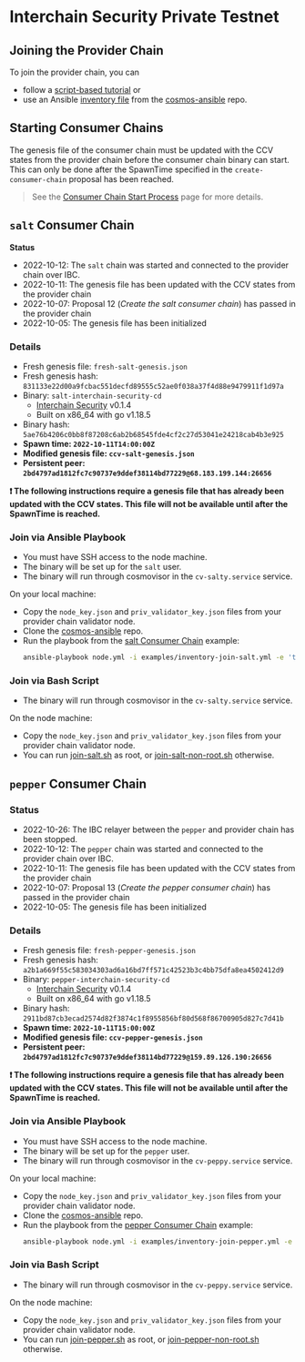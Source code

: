 # Interchain Security Private Testnet

## Joining the Provider Chain

To join the provider chain, you can
- follow a [script-based tutorial](https://github.com/sainoe/ICS-testnet/blob/main/join-testnet-tutorial.md) or
- use an Ansible [inventory file](https://github.com/hyphacoop/cosmos-ansible/tree/main/examples#provider-chain) from the [cosmos-ansible](https://github.com/hyphacoop/cosmos-ansible) repo.

## Starting Consumer Chains

The genesis file of the consumer chain must be updated with the CCV states from the provider chain before the consumer chain binary can start. This can only be done after the SpawnTime specified in the `create-consumer-chain` proposal has been reached.

> See the [Consumer Chain Start Process](/docs/Consumer-Chain-Start-Process.md) page for more details.

## `salt` Consumer Chain

**Status**

* 2022-10-12: The `salt` chain was started and connected to the provider chain over IBC.
* 2022-10-11: The genesis file has been updated with the CCV states from the provider chain
* 2022-10-07: Proposal 12 (_Create the salt consumer chain_) has passed in the provider chain
* 2022-10-05: The genesis file has been initialized

### Details

* Fresh genesis file: `fresh-salt-genesis.json`
* Fresh genesis hash: `831133e22d00a9fcbac551decfd89555c52ae0f038a37f4d88e9479911f1d97a`
* Binary: `salt-interchain-security-cd`
  * [Interchain Security](https://github.com/cosmos/interchain-security.git) v0.1.4
  * Built on x86_64 with go v1.18.5
* Binary hash: `5ae76b4206c0bb8f87208c6ab2b68545fde4cf2c27d53041e24218cab4b3e925`
* **Spawn time: `2022-10-11T14:00:00Z`**
* **Modified genesis file: `ccv-salt-genesis.json`**
* **Persistent peer: `2bd4797ad1812fc7c90737e9ddef38114bd77229@68.183.199.144:26656`**

**❗ The following instructions require a genesis file that has already been updated with the CCV states. This file will not be available until after the SpawnTime is reached.**

### Join via Ansible Playbook

- You must have SSH access to the node machine.
- The binary will be set up for the `salt` user.
- The binary will run through cosmovisor in the `cv-salty.service` service.

On your local machine:
- Copy the `node_key.json` and `priv_validator_key.json` files from your provider chain validator node.
- Clone the [cosmos-ansible](https://github.com/hyphacoop/cosmos-ansible) repo.
- Run the playbook from the [salt Consumer Chain](https://github.com/hyphacoop/cosmos-ansible/tree/main/examples#salt-consumer-chain) example:
  ```bash
  ansible-playbook node.yml -i examples/inventory-join-salt.yml -e 'target=<host address> node_key_file=<JSON file path> priv_validator_key_file=<JSON file path>"'
  ```

### Join via Bash Script

- The binary will run through cosmovisor in the `cv-salty.service` service.

On the node machine:
- Copy the `node_key.json` and `priv_validator_key.json` files from your provider chain validator node.
- You can run [join-salt.sh](join-salt.sh) as root, or [join-salt-non-root.sh](join-salt-non-root.sh) otherwise.

## `pepper` Consumer Chain

### Status

* 2022-10-26: The IBC relayer between the `pepper` and provider chain has been stopped.
* 2022-10-12: The `pepper` chain was started and connected to the provider chain over IBC.
* 2022-10-11: The genesis file has been updated with the CCV states from the provider chain
* 2022-10-07: Proposal 13 (_Create the pepper consumer chain_) has passed in the provider chain
* 2022-10-05: The genesis file has been initialized

### Details

* Fresh genesis file: `fresh-pepper-genesis.json`
* Fresh genesis hash: `a2b1a669f55c583034303ad6a16bd7ff571c42523b3c4bb75dfa8ea4502412d9`
* Binary: `pepper-interchain-security-cd`
  * [Interchain Security](https://github.com/cosmos/interchain-security.git) v0.1.4
  * Built on x86_64 with go v1.18.5
* Binary hash: `2911bd87cb3ecad2574d82f3874c1f8955856bf80d568f86700905d827c7d41b`
* **Spawn time: `2022-10-11T15:00:00Z`**
* **Modified genesis file: `ccv-pepper-genesis.json`**
* **Persistent peer: `2bd4797ad1812fc7c90737e9ddef38114bd77229@159.89.126.190:26656`**

**❗ The following instructions require a genesis file that has already been updated with the CCV states. This file will not be available until after the SpawnTime is reached.**

### Join via Ansible Playbook

- You must have SSH access to the node machine.
- The binary will be set up for the `pepper` user.
- The binary will run through cosmovisor in the `cv-peppy.service` service.

On your local machine:
- Copy the `node_key.json` and `priv_validator_key.json` files from your provider chain validator node.
- Clone the [cosmos-ansible](https://github.com/hyphacoop/cosmos-ansible) repo.
- Run the playbook from the [pepper Consumer Chain](https://github.com/hyphacoop/cosmos-ansible/tree/main/examples#pepper-consumer-chain) example:
  ```bash
  ansible-playbook node.yml -i examples/inventory-join-pepper.yml -e 'target=<host address> node_key_file=<JSON file path> priv_validator_key_file=<JSON file path>"'
  ```

### Join via Bash Script

- The binary will run through cosmovisor in the `cv-peppy.service` service.

On the node machine:
- Copy the `node_key.json` and `priv_validator_key.json` files from your provider chain validator node.
- You can run [join-pepper.sh](join-pepper.sh) as root, or [join-pepper-non-root.sh](join-pepper-non-root.sh) otherwise.
